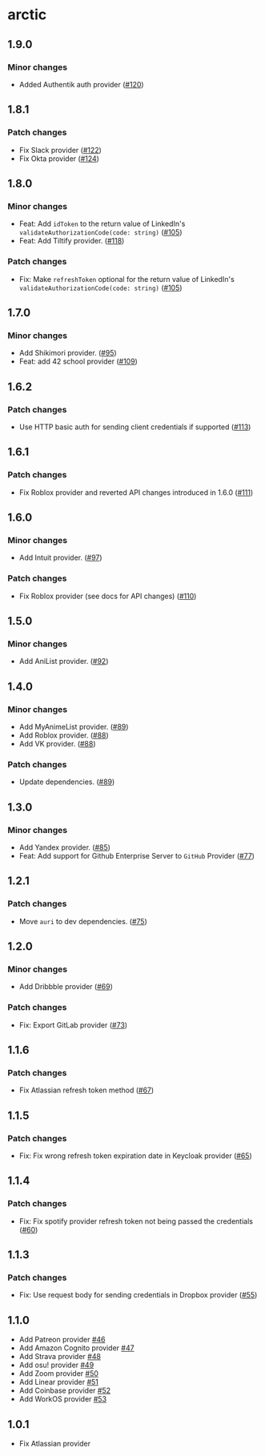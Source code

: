 # arctic

## 1.9.0

### Minor changes

- Added Authentik auth provider ([#120](https://github.com/pilcrowOnPaper/arctic/pull/120))

## 1.8.1

### Patch changes

- Fix Slack provider ([#122](https://github.com/pilcrowOnPaper/arctic/pull/122))
- Fix Okta provider ([#124](https://github.com/pilcrowOnPaper/arctic/pull/124))

## 1.8.0

### Minor changes

- Feat: Add `idToken` to the return value of LinkedIn's `validateAuthorizationCode(code: string)` ([#105](https://github.com/pilcrowOnPaper/arctic/pull/105))
- Feat: Add Tiltify provider. ([#118](https://github.com/pilcrowOnPaper/arctic/pull/118))

### Patch changes

- Fix: Make `refreshToken` optional for the return value of LinkedIn's `validateAuthorizationCode(code: string)` ([#105](https://github.com/pilcrowOnPaper/arctic/pull/105))

## 1.7.0

### Minor changes

- Add Shikimori provider. ([#95](https://github.com/pilcrowOnPaper/arctic/pull/95))
- Feat: add 42 school provider ([#109](https://github.com/pilcrowOnPaper/arctic/pull/109))

## 1.6.2

### Patch changes

- Use HTTP basic auth for sending client credentials if supported ([#113](https://github.com/pilcrowOnPaper/arctic/pull/113))

## 1.6.1

### Patch changes

- Fix Roblox provider and reverted API changes introduced in 1.6.0 ([#111](https://github.com/pilcrowOnPaper/arctic/pull/111))

## 1.6.0

### Minor changes

- Add Intuit provider. ([#97](https://github.com/pilcrowOnPaper/arctic/pull/97))

### Patch changes

- Fix Roblox provider (see docs for API changes) ([#110](https://github.com/pilcrowOnPaper/arctic/pull/110))

## 1.5.0

### Minor changes

- Add AniList provider. ([#92](https://github.com/pilcrowOnPaper/arctic/pull/92))

## 1.4.0

### Minor changes

- Add MyAnimeList provider. ([#89](https://github.com/pilcrowOnPaper/arctic/pull/89))
- Add Roblox provider. ([#88](https://github.com/pilcrowOnPaper/arctic/pull/88))
- Add VK provider. ([#88](https://github.com/pilcrowOnPaper/arctic/pull/88))

### Patch changes

- Update dependencies. ([#89](https://github.com/pilcrowOnPaper/arctic/pull/89))

## 1.3.0

### Minor changes

- Add Yandex provider. ([#85](https://github.com/pilcrowOnPaper/arctic/pull/85))
- Feat: Add support for Github Enterprise Server to `GitHub` Provider ([#77](https://github.com/pilcrowOnPaper/arctic/pull/77))

## 1.2.1

### Patch changes

- Move `auri` to dev dependencies. ([#75](https://github.com/pilcrowOnPaper/arctic/pull/75))

## 1.2.0

### Minor changes

- Add Dribbble provider ([#69](https://github.com/pilcrowOnPaper/arctic/pull/69))

### Patch changes

- Fix: Export GitLab provider ([#73](https://github.com/pilcrowOnPaper/arctic/pull/73))

## 1.1.6

### Patch changes

- Fix Atlassian refresh token method ([#67](https://github.com/pilcrowOnPaper/arctic/pull/67))

## 1.1.5

### Patch changes

- Fix: Fix wrong refresh token expiration date in Keycloak provider ([#65](https://github.com/pilcrowOnPaper/arctic/pull/65))

## 1.1.4

### Patch changes

- Fix: Fix spotify provider refresh token not being passed the credentials ([#60](https://github.com/pilcrowOnPaper/arctic/pull/60))

## 1.1.3

### Patch changes

- Fix: Use request body for sending credentials in Dropbox provider ([#55](https://github.com/pilcrowOnPaper/arctic/pull/55))

## 1.1.0

- Add Patreon provider [#46](https://github.com/pilcrowOnPaper/arctic/pull/46)
- Add Amazon Cognito provider [#47](https://github.com/pilcrowOnPaper/arctic/pull/47)
- Add Strava provider [#48](https://github.com/pilcrowOnPaper/arctic/pull/48)
- Add osu! provider [#49](https://github.com/pilcrowOnPaper/arctic/pull/49)
- Add Zoom provider [#50](https://github.com/pilcrowOnPaper/arctic/pull/50)
- Add Linear provider [#51](https://github.com/pilcrowOnPaper/arctic/pull/51)
- Add Coinbase provider [#52](https://github.com/pilcrowOnPaper/arctic/pull/52)
- Add WorkOS provider [#53](https://github.com/pilcrowOnPaper/arctic/pull/53)

## 1.0.1

- Fix Atlassian provider

